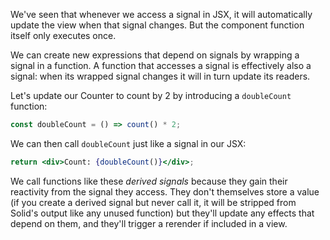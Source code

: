 We've seen that whenever we access a signal in JSX, it will automatically update the view when that signal changes. But the component function itself only executes once. 

We can create new expressions that depend on signals by wrapping a signal in a function. A function that accesses a signal is effectively also a signal:  when its wrapped signal changes it will in turn update its readers.


Let's update our Counter to count by 2 by introducing a `doubleCount` function:

```jsx
const doubleCount = () => count() * 2;
```

We can then call `doubleCount` just like a signal in our JSX: 
```jsx
return <div>Count: {doubleCount()}</div>;
```

We call functions like these _derived signals_ because they gain their reactivity from the signal they access. They don't themselves store a value (if you create a derived signal but never call it, it will be stripped from Solid's output like any unused function) but they'll update any effects that depend on them, and they'll trigger a rerender if included in a view.